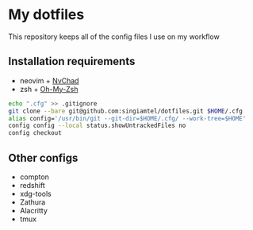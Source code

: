 # My dotfiles

This repository keeps all of the config files I use on my workflow

## Installation requirements

- neovim + [NvChad](https://nvchad.com)
- zsh + [Oh-My-Zsh](https://github.com/ohmyzsh/ohmyzsh)

```bash
echo ".cfg" >> .gitignore
git clone --bare git@github.com:singiamtel/dotfiles.git $HOME/.cfg
alias config='/usr/bin/git --git-dir=$HOME/.cfg/ --work-tree=$HOME'
config config --local status.showUntrackedFiles no
config checkout
```

## Other configs
- compton
- redshift
- xdg-tools
- Zathura
- Alacritty
- tmux

